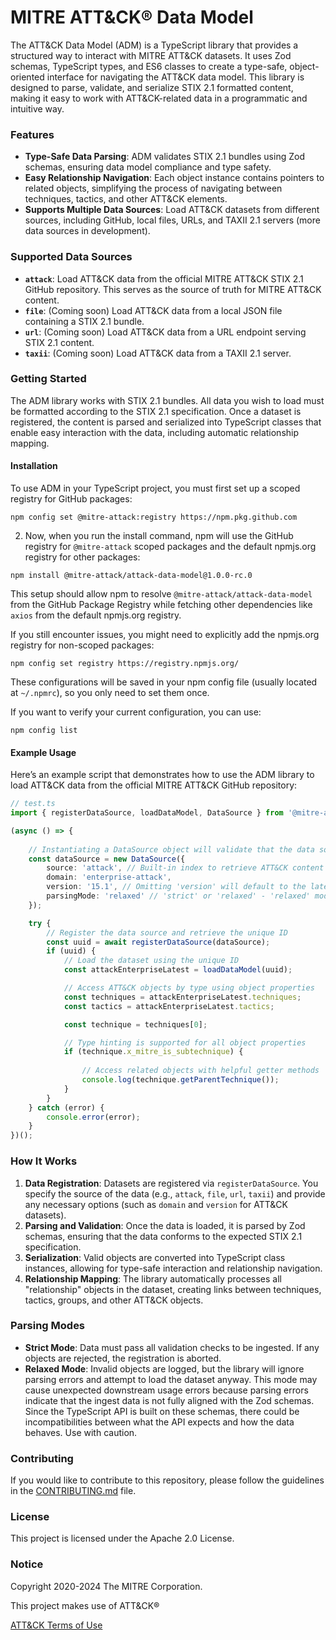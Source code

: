 # MITRE ATT&CK® Data Model

The ATT&CK Data Model (ADM) is a TypeScript library that provides a structured way to interact with MITRE ATT&CK datasets. It uses Zod schemas, TypeScript types, and ES6 classes to create a type-safe, object-oriented interface for navigating the ATT&CK data model. This library is designed to parse, validate, and serialize STIX 2.1 formatted content, making it easy to work with ATT&CK-related data in a programmatic and intuitive way.

### Features

- **Type-Safe Data Parsing**: ADM validates STIX 2.1 bundles using Zod schemas, ensuring data model compliance and type safety.
- **Easy Relationship Navigation**: Each object instance contains pointers to related objects, simplifying the process of navigating between techniques, tactics, and other ATT&CK elements.
- **Supports Multiple Data Sources**: Load ATT&CK datasets from different sources, including GitHub, local files, URLs, and TAXII 2.1 servers (more data sources in development).
  
### Supported Data Sources

- **`attack`**: Load ATT&CK data from the official MITRE ATT&CK STIX 2.1 GitHub repository. This serves as the source of truth for MITRE ATT&CK content.
- **`file`**: (Coming soon) Load ATT&CK data from a local JSON file containing a STIX 2.1 bundle.
- **`url`**: (Coming soon) Load ATT&CK data from a URL endpoint serving STIX 2.1 content.
- **`taxii`**: (Coming soon) Load ATT&CK data from a TAXII 2.1 server.

### Getting Started

The ADM library works with STIX 2.1 bundles. All data you wish to load must be formatted according to the STIX 2.1 specification. Once a dataset is registered, the content is parsed and serialized into TypeScript classes that enable easy interaction with the data, including automatic relationship mapping.

#### Installation

To use ADM in your TypeScript project, you must first set up a scoped registry for GitHub packages:

```
npm config set @mitre-attack:registry https://npm.pkg.github.com
```

2. Now, when you run the install command, npm will use the GitHub registry for `@mitre-attack` scoped packages and the default npmjs.org registry for other packages:

```
npm install @mitre-attack/attack-data-model@1.0.0-rc.0
```

This setup should allow npm to resolve `@mitre-attack/attack-data-model` from the GitHub Package Registry while fetching other dependencies like `axios` from the default npmjs.org registry.

If you still encounter issues, you might need to explicitly add the npmjs.org registry for non-scoped packages:

```
npm config set registry https://registry.npmjs.org/
```

These configurations will be saved in your npm config file (usually located at `~/.npmrc`), so you only need to set them once.

If you want to verify your current configuration, you can use:

```
npm config list
```

#### Example Usage

Here’s an example script that demonstrates how to use the ADM library to load ATT&CK data from the official MITRE ATT&CK GitHub repository:

```ts
// test.ts
import { registerDataSource, loadDataModel, DataSource } from '@mitre-attack/attack-data-model';

(async () => {
    
    // Instantiating a DataSource object will validate that the data source is accessible and readable
    const dataSource = new DataSource({
        source: 'attack', // Built-in index to retrieve ATT&CK content from the official MITRE ATT&CK STIX 2.1 GitHub repository
        domain: 'enterprise-attack',
        version: '15.1', // Omitting 'version' will default to the latest version available in the repository
        parsingMode: 'relaxed' // 'strict' or 'relaxed' - 'relaxed' mode will attempt to parse and serialize data even if it contains errors or warnings
    });

    try {
        // Register the data source and retrieve the unique ID
        const uuid = await registerDataSource(dataSource);
        if (uuid) {
            // Load the dataset using the unique ID
            const attackEnterpriseLatest = loadDataModel(uuid);

            // Access ATT&CK objects by type using object properties
            const techniques = attackEnterpriseLatest.techniques;
            const tactics = attackEnterpriseLatest.tactics;

            const technique = techniques[0];

            // Type hinting is supported for all object properties
            if (technique.x_mitre_is_subtechnique) {
                
                // Access related objects with helpful getter methods
                console.log(technique.getParentTechnique());
            }
        }
    } catch (error) {
        console.error(error);
    }
})();
```

### How It Works

1. **Data Registration**: Datasets are registered via `registerDataSource`. You specify the source of the data (e.g., `attack`, `file`, `url`, `taxii`) and provide any necessary options (such as `domain` and `version` for ATT&CK datasets).
2. **Parsing and Validation**: Once the data is loaded, it is parsed by Zod schemas, ensuring that the data conforms to the expected STIX 2.1 specification.
3. **Serialization**: Valid objects are converted into TypeScript class instances, allowing for type-safe interaction and relationship navigation.
4. **Relationship Mapping**: The library automatically processes all "relationship" objects in the dataset, creating links between techniques, tactics, groups, and other ATT&CK objects.

### Parsing Modes

- **Strict Mode**: Data must pass all validation checks to be ingested. If any objects are rejected, the registration is aborted.
- **Relaxed Mode**: Invalid objects are logged, but the library will ignore parsing errors and attempt to load the dataset anyway. This mode may cause unexpected downstream usage errors because parsing errors indicate that the ingest data is not fully aligned with the Zod schemas. Since the TypeScript API is built on these schemas, there could be incompatibilities between what the API expects and how the data behaves. Use with caution.

### Contributing

If you would like to contribute to this repository, please follow the guidelines in the [CONTRIBUTING.md](CONTRIBUTING.md) file.

### License

This project is licensed under the Apache 2.0 License.

### Notice 

Copyright 2020-2024 The MITRE Corporation.

This project makes use of ATT&CK®

[ATT&CK Terms of Use](https://attack.mitre.org/resources/terms-of-use/)